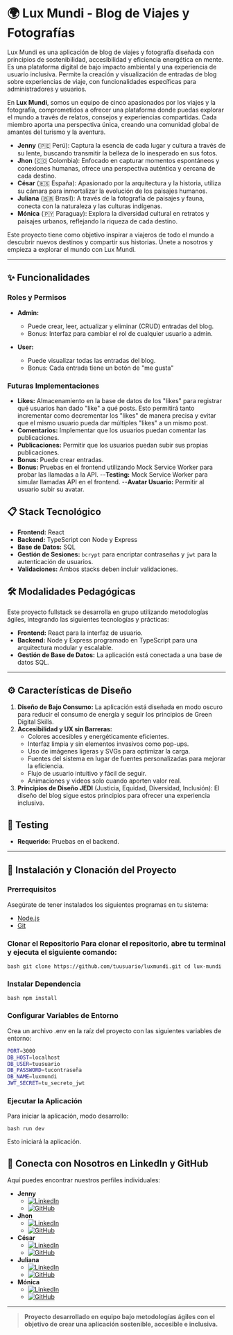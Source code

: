# 🌍 Lux Mundi - Blog de Viajes y Fotografías

Lux Mundi es una aplicación de blog de viajes y fotografía diseñada con principios de sostenibilidad, accesibilidad y eficiencia energética en mente. Es una plataforma digital de bajo impacto ambiental y una experiencia de usuario inclusiva. Permite la creación y visualización de entradas de blog sobre experiencias de viaje, con funcionalidades específicas para administradores y usuarios.

En **Lux Mundi**, somos un equipo de cinco apasionados por los viajes y la fotografía, comprometidos a ofrecer una plataforma donde puedas explorar el mundo a través de relatos, consejos y experiencias compartidas. Cada miembro aporta una perspectiva única, creando una comunidad global de amantes del turismo y la aventura.

- **Jenny** (🇵🇪 Perú): Captura la esencia de cada lugar y cultura a través de su lente, buscando transmitir la belleza de lo inesperado en sus fotos.
- **Jhon** (🇨🇴 Colombia): Enfocado en capturar momentos espontáneos y conexiones humanas, ofrece una perspectiva auténtica y cercana de cada destino.
- **César** (🇪🇸 España): Apasionado por la arquitectura y la historia, utiliza su cámara para inmortalizar la evolución de los paisajes humanos.
- **Juliana** (🇧🇷 Brasil): A través de la fotografía de paisajes y fauna, conecta con la naturaleza y las culturas indígenas.
- **Mónica** (🇵🇾 Paraguay): Explora la diversidad cultural en retratos y paisajes urbanos, reflejando la riqueza de cada destino.

Este proyecto tiene como objetivo inspirar a viajeros de todo el mundo a descubrir nuevos destinos y compartir sus historias. Únete a nosotros y empieza a explorar el mundo con Lux Mundi.

---

## ✨ Funcionalidades

### Roles y Permisos

- **Admin:** 
  - Puede crear, leer, actualizar y eliminar (CRUD) entradas del blog.
  - Bonus: Interfaz para cambiar el rol de cualquier usuario a admin.

- **User:**
  - Puede visualizar todas las entradas del blog.
  - Bonus: Cada entrada tiene un botón de "me gusta" 

### Futuras Implementaciones

- **Likes:** Almacenamiento en la base de datos de los "likes" para registrar qué usuarios han dado "like" a qué posts. Esto permitirá tanto incrementar como decrementar los "likes" de manera precisa y evitar que el mismo usuario pueda dar múltiples "likes" a un mismo post.
- **Comentarios:** Implementar que los usuarios puedan comentar las publicaciones.
- **Publicaciones:** Permitir que los usuarios puedan subir sus propias publicaciones.
- **Bonus:** Puede crear entradas.
- **Bonus:** Pruebas en el frontend utilizando Mock Service Worker para probar las llamadas a la API.
--**Testing:** Mock Service Worker para simular llamadas API en el frontend.
--**Avatar Usuario:** Permitir al usuario subir su avatar.


## 📋 Stack Tecnológico

- **Frontend:** React
- **Backend:** TypeScript con Node y Express
- **Base de Datos:** SQL
- **Gestión de Sesiones:** `bcrypt` para encriptar contraseñas y `jwt` para la autenticación de usuarios.
- **Validaciones:** Ambos stacks deben incluir validaciones.

## 🛠️ Modalidades Pedagógicas

Este proyecto fullstack se desarrolla en grupo utilizando metodologías ágiles, integrando las siguientes tecnologías y prácticas:

- **Frontend:** React para la interfaz de usuario.
- **Backend:** Node y Express programado en TypeScript para una arquitectura modular y escalable.
- **Gestión de Base de Datos:** La aplicación está conectada a una base de datos SQL.

---

## ⚙️ Características de Diseño

1. **Diseño de Bajo Consumo:** La aplicación está diseñada en modo oscuro para reducir el consumo de energía y seguir los principios de Green Digital Skills.
2. **Accesibilidad y UX sin Barreras:**
   - Colores accesibles y energéticamente eficientes.
   - Interfaz limpia y sin elementos invasivos como pop-ups.
   - Uso de imágenes ligeras y SVGs para optimizar la carga.
   - Fuentes del sistema en lugar de fuentes personalizadas para mejorar la eficiencia.
   - Flujo de usuario intuitivo y fácil de seguir.
   - Animaciones y videos solo cuando aporten valor real.
3. **Principios de Diseño JEDI** (Justicia, Equidad, Diversidad, Inclusión): El diseño del blog sigue estos principios para ofrecer una experiencia inclusiva.

## 🧪 Testing

- **Requerido:** Pruebas en el backend.

---

## 🚀 Instalación y Clonación del Proyecto 

### Prerrequisitos 

Asegúrate de tener instalados los siguientes programas en tu sistema: 

- [Node.js](https://nodejs.org/) 
- [Git](https://git-scm.com/) 

### Clonar el Repositorio Para clonar el repositorio, abre tu terminal y ejecuta el siguiente comando:

```bash git clone https://github.com/tuusuario/luxmundi.git cd lux-mundi ```

### Instalar Dependencia

```bash npm install ```

### Configurar Variables de Entorno

Crea un archivo .env en la raíz del proyecto con las siguientes variables de entorno:
```bash 
PORT=3000
DB_HOST=localhost
DB_USER=tuusuario
DB_PASSWORD=tucontraseña
DB_NAME=luxmundi
JWT_SECRET=tu_secreto_jwt
```
### Ejecutar la Aplicación

Para iniciar la aplicación, modo desarrollo:

```bash run dev ```

Esto iniciará la aplicación.

## 🔗 Conecta con Nosotros en LinkedIn y GitHub

Aquí puedes encontrar nuestros perfiles individuales:

- **Jenny**
  - [![LinkedIn](https://img.shields.io/badge/-LinkedIn-blue?style=flat&logo=linkedin&logoColor=white)](https://www.linkedin.com/in/jennytellogarc%C3%ADa/)
  - [![GitHub](https://img.shields.io/badge/-GitHub-black?style=flat&logo=github&logoColor=white)](https://github.com/jennyfer85)
- **Jhon**
  - [![LinkedIn](https://img.shields.io/badge/-LinkedIn-blue?style=flat&logo=linkedin&logoColor=white)](https://www.linkedin.com/in/jhon-smith-grisales/)
  - [![GitHub](https://img.shields.io/badge/-GitHub-black?style=flat&logo=github&logoColor=white)](https://github.com/Yamete-Kudasai)
- **César**
  - [![LinkedIn](https://img.shields.io/badge/-LinkedIn-blue?style=flat&logo=linkedin&logoColor=white)](https://www.linkedin.com/in/cesarmercadoh/)
  - [![GitHub](https://img.shields.io/badge/-GitHub-black?style=flat&logo=github&logoColor=white)](https://github.com/merkandez)
- **Juliana**
  - [![LinkedIn](https://img.shields.io/badge/-LinkedIn-blue?style=flat&logo=linkedin&logoColor=white)](https://www.linkedin.com/in/julianaamrm/)
  - [![GitHub](https://img.shields.io/badge/-GitHub-black?style=flat&logo=github&logoColor=white)](https://github.com/juamrm)
- **Mónica**
  - [![LinkedIn](https://img.shields.io/badge/-LinkedIn-blue?style=flat&logo=linkedin&logoColor=white)](https://www.linkedin.com/in/monicasernasantander/)
  - [![GitHub](https://img.shields.io/badge/-GitHub-black?style=flat&logo=github&logoColor=white)](https://github.com/monicaSernaS)

---

> **Proyecto desarrollado en equipo bajo metodologías ágiles con el objetivo de crear una aplicación sostenible, accesible e inclusiva.**
